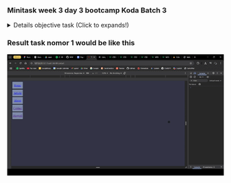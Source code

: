 ### Minitask week 3 day 3 bootcamp Koda Batch 3

<details>
<summary> Details objective task (Click to expands!) </summary>

1. buatlah navbar dengan layouting manual (tanpa flex dengan grid) dengan ketentuan 

- Jika ukuran layar dibawah breakpoint medium, maka bautkan navigator bar mendatar

- Jika ukuran layar dibawah breakpoint large, maka buatkan navigator bar menjadi menurun.

2. Buatlah navbar dengan layout flex dengan kententuan:

- jika ukuran layar dibawah breakpoint medium, maka buatkan navigator bar mendatar

- Jika ukuran layar dibawah breakpoint large, maka bautkan navigator menjadi menurun

3. Buatlah halaman kalkulator online (scientific) dengan menggunakan layout grid

4. Kumpukan di gitbuh dan sertakan file readme yang berisikan preview dari masing-masing halaman.

</details>

### Result task nomor 1 would be like this

![demo_task1](./demo/task1-demo.gif)